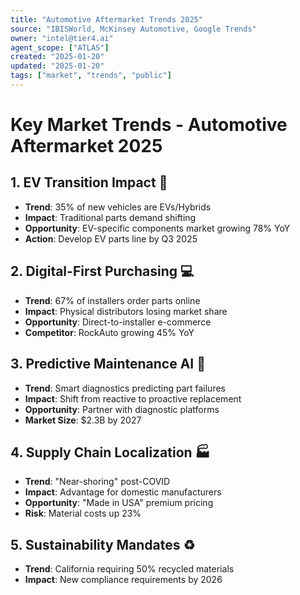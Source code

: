 ```yaml
---
title: "Automotive Aftermarket Trends 2025"
source: "IBISWorld, McKinsey Automotive, Google Trends"
owner: "intel@tier4.ai"
agent_scope: ["ATLAS"]
created: "2025-01-20"
updated: "2025-01-20"
tags: ["market", "trends", "public"]
---
```


# Key Market Trends - Automotive Aftermarket 2025

## 1. EV Transition Impact 🔋
- **Trend**: 35% of new vehicles are EVs/Hybrids
- **Impact**: Traditional parts demand shifting
- **Opportunity**: EV-specific components market growing 78% YoY
- **Action**: Develop EV parts line by Q3 2025

## 2. Digital-First Purchasing 💻
- **Trend**: 67% of installers order parts online
- **Impact**: Physical distributors losing market share
- **Opportunity**: Direct-to-installer e-commerce
- **Competitor**: RockAuto growing 45% YoY

## 3. Predictive Maintenance AI 🤖
- **Trend**: Smart diagnostics predicting part failures
- **Impact**: Shift from reactive to proactive replacement
- **Opportunity**: Partner with diagnostic platforms
- **Market Size**: $2.3B by 2027

## 4. Supply Chain Localization 🏭
- **Trend**: "Near-shoring" post-COVID
- **Impact**: Advantage for domestic manufacturers
- **Opportunity**: "Made in USA" premium pricing
- **Risk**: Material costs up 23%

## 5. Sustainability Mandates ♻️
- **Trend**: California requiring 50% recycled materials
- **Impact**: New compliance requirements by 2026
